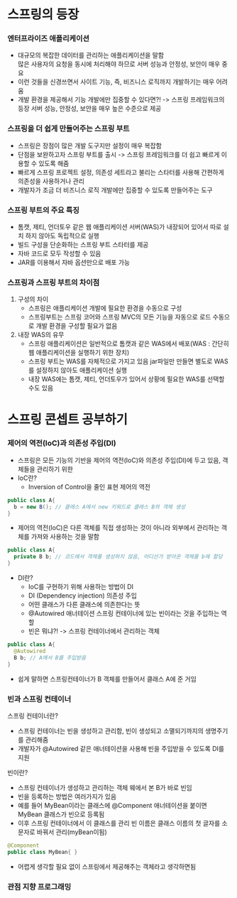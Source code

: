 # 스프링의 등장
### 엔터프라이즈 애플리케이션
  - 대규모의 복잡한 데이터를 관리하는 애플리케이션을 말함<br> 많은 사용자의 요청을 동시에 처리해야 하므로 서버 성능과 안정성, 보안이 매우 중요
  - 이런 것들을 신경쓰면서 사이트 기능, 즉, 비즈니스 로직까지 개발하기는 매우 어려움
  - 개발 환경을 제공해서 기능 개발에만 집중할 수 있다면?! -> 스프링 프레임워크의 등장 서버 성능, 안정성, 보안을 매우 높은 수준으로 제공

### 스프링을 더 쉽게 만들어주는 스프링 부트 
- 스프링은 장점이 많은 개발 도구지만 설정이 매우 복잡함
- 단점을 보완하고자 스프링 부트를 출시 -> 스프링 프레임워크를 더 쉽고 빠르게 이용할 수 있도록 해줌
- 빠르게 스프링 프로젝트 설정, 의존성 세트라고 불리는 스타터를 사용해 간편하게 의존성을 사용하거나 관리
- 개발자가 조금 더 비즈니스 로직 개발에만 집중할 수 있도록 만들어주는 도구

### 스프링 부트의 주요 특징
- 톰캣, 제티, 언더토우 같은 웹 애플리케이션 서버(WAS)가 내장되어 있어서 따로 설치 하지 않아도 독립적으로 실행
- 빌드 구성을 단순화하는 스프링 부트 스타터를 제공
- 자바 코드로 모두 작성할 수 있음
- JAR를 이용해서 자바 옵션만으로 배포 가능

### 스프링과 스프링 부트의 차이점
1. 구성의 차이
   - 스프링은 애플리케이션 개발에 필요한 환경을 수동으로 구성
   - 스프링부트는 스프링 코어와 스프링 MVC의 모든 기능을 자동으로 로드 수동으로 개발 환경을 구성할 필요가 없음
2. 내장 WAS의 유무
   - 스프링 애플리케이션은 일반적으로 톰캣과 같은 WAS에서 배포(WAS : 간단히 웹 애플리케이션을 실행하기 위한 장치)
   - 스프링 부트는 WAS를 자체적으로 가지고 있음 jar파일만 만들면 별도로 WAS를 설정하지 않아도 애플리케이션 실행
   - 내장 WAS에는 톰캣, 제티, 언더토우가 있어서 상황에 필요한 WAS를 선택할 수도 있음

# 스프링 콘셉트 공부하기 

### 제어의 역전(IoC)과 의존성 주입(DI)
- 스프링은 모든 기능의 기반을 제어의 역전(IoC)와 의존성 주입(DI)에 두고 있음, 객체들을 관리하기 위한
- IoC란?
  - Inversion of Control을 줄인 표현 제어의 역전
```java
public class A{
  b = new B(); // 클래스 A에서 new 키워드로 클래스 B의 객체 생성 
}
```
  - 제어의 역전(IoC)은 다른 객체를 직접 생성하는 것이 아니라 외부에서 관리하는 객체를 가져와 사용하는 것을 말함
```java
public class A{
  private B b; // 코드에서 객체를 생성하지 않음, 어디선가 받아온 객체를 b에 할당
}
```

- DI란?
  - IoC를 구현하기 위해 사용하는 방법이 DI
  - DI (Dependency injection) 의존성 주입
  - 어떤 클래스가 다른 클래스에 의존한다는 뜻
  - @Autowired 애너테이션 스프링 컨테이너에 있는 빈이라는 것을 주입하는 역할
  - 빈은 뭐냐?! -> 스프링 컨테이너에서 관리하는 객체
```java
public class A{
  @Autowired
  B b; // A에서 B를 주입받음
}
```
- 쉽게 말하면 스프링컨테이너가 B 객체를 만들어서 클래스 A에 준 거임

### 빈과 스프링 컨테이너 
스프링 컨테이너란?
- 스프링 컨테이너는 빈을 생성하고 관리함, 빈이 생성되고 소멸되기까지의 생명주기를 관리해줌
- 개발자가 @Autowired 같은 애너테이션을 사용해 빈을 주입받을 수 있도록 DI를 지원

빈이란?
- 스프링 컨테이너가 생성하고 관리하는 객체 웨에서 본 B가 바로 빈임
- 빈을 등록하는 방법은 여러가지가 있음
- 예를 들어 MyBean이라는 클래스에 @Component 애너테이션을 붙이면 MyBean 클래스가 빈으로 등록됨
- 이후 스프링 컨테이너에서 이 클래스를 관리 빈 이름은 클래스 이름의 첫 글자를 소문자로 바꿔서 관리(myBean이됨)
```java
@Component 
public class MyBean{ }
```
- 어렵게 생각할 필요 없이 스프링에서 제공해주는 객체라고 생각하면됨

### 관점 지향 프로그래밍

